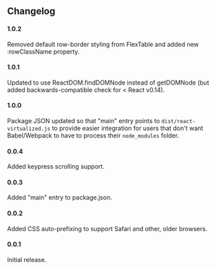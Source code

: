 Changelog
------------

#### 1.0.2
Removed default row-border styling from FlexTable and added new :rowClassName property.

#### 1.0.1
Updated to use ReactDOM.findDOMNode instead of getDOMNode (but added backwards-compatible check for < React v0.14).

#### 1.0.0
Package JSON updated so that "main" entry points to `dist/react-virtualized.js` to provide easier integration for users that don't want Babel/Webpack to have to process their `node_modules` folder.

#### 0.0.4
Added keypress scrolling support.

#### 0.0.3
Added "main" entry to package.json.

#### 0.0.2
Added CSS auto-prefixing to support Safari and other, older browsers.

#### 0.0.1
Initial release.
